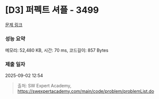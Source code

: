 # [D3] 퍼펙트 셔플 - 3499 

[문제 링크](https://swexpertacademy.com/main/code/problem/problemDetail.do?contestProbId=AWGsRbk6AQIDFAVW) 

### 성능 요약

메모리: 52,480 KB, 시간: 70 ms, 코드길이: 857 Bytes

### 제출 일자

2025-09-02 12:54



> 출처: SW Expert Academy, https://swexpertacademy.com/main/code/problem/problemList.do